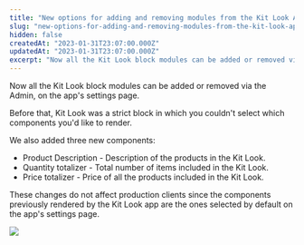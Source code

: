 ```yaml
---
title: "New options for adding and removing modules from the Kit Look App"
slug: "new-options-for-adding-and-removing-modules-from-the-kit-look-app"
hidden: false
createdAt: "2023-01-31T23:07:00.000Z"
updatedAt: "2023-01-31T23:07:00.000Z"
excerpt: "Now all the Kit Look block modules can be added or removed via the Admin, on the app's settings page."
---
```

Now all the Kit Look block modules can be added or removed via the Admin, on the app's settings page.

Before that, Kit Look was a strict block in which you couldn't select which components you'd like to render.

We also added three new components:

- Product Description - Description of the products in the Kit Look.
- Quantity totalizer - Total number of items included in the Kit Look.
- Price totalizer - Price of all the products included in the Kit Look.

These changes do not affect production clients since the  components previously rendered by the Kit Look app are the ones selected by default on the app's settings page.

![](https://cdn.jsdelivr.net/gh/vtexdocs/dev-portal-content@main/images/new-options-for-adding-and-removing-modules-from-the-kit-look-app-0.png)
